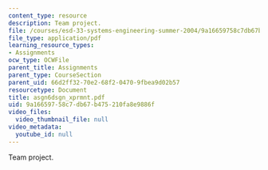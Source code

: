 ```yaml
---
content_type: resource
description: Team project.
file: /courses/esd-33-systems-engineering-summer-2004/9a16659758c7db67b475210fa8e9886f_asgn6dsgn_xprmnt.pdf
file_type: application/pdf
learning_resource_types:
- Assignments
ocw_type: OCWFile
parent_title: Assignments
parent_type: CourseSection
parent_uid: 66d2ff32-70e2-68f2-0470-9fbea9d02b57
resourcetype: Document
title: asgn6dsgn_xprmnt.pdf
uid: 9a166597-58c7-db67-b475-210fa8e9886f
video_files:
  video_thumbnail_file: null
video_metadata:
  youtube_id: null
---
```

Team project.

